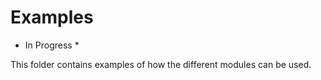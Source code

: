 # Examples

* In Progress *

This folder contains examples of how the different modules can be used.
